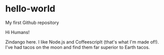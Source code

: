 # hello-world
My first Github repository

Hi Humans!

Zindango here. I like Node.js and Coffeescriplt (that's what I'm made of!).
I've had tacos on the moon and find them far superior to Earth tacos.
